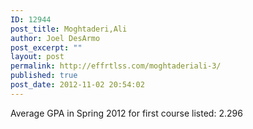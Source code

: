 ```yaml
---
ID: 12944
post_title: Moghtaderi,Ali
author: Joel DesArmo
post_excerpt: ""
layout: post
permalink: http://effrtlss.com/moghtaderiali-3/
published: true
post_date: 2012-11-02 20:54:02
---
```

<p>Average GPA in Spring 2012 for first course listed: 2.296</p>
